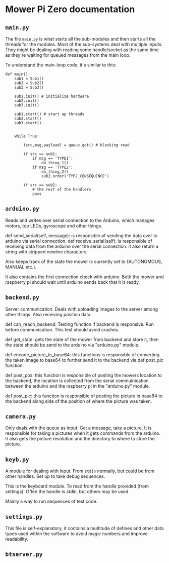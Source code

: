 
# Mower Pi Zero documentation


## `main.py`

The file `main.py` is what starts all the sub-modules and then starts all the threads for the modules. Most of the sub-systems deal with multiple inputs. They might be dealing with reading some handle/socket as the same time as they're waiting for queued messages from the main loop.

To understand the main-loop code, it's similar to this:

```{.python}
def main():
    sub1 = Sub1()
    sub2 = Sub2()
    sub3 = Sub3()

    sub1.init() # initialize hardware
    sub2.init()
    sub3.init()

    sub1.start() # start up threads
    sub2.start()
    sub3.start()


    while True:

        (src,msg,payload) = queue.get() # blocking read

        if src == sub1:
            if msg == 'TYPE1':
                do_thing_1()
            if msg == 'TYPE2':
                do_thing_2()
                sub2.order('TYP2_CONSEQUENCE')

        if src == sub2:
            # the rest of the handlers
            pass
```


## `arduino.py`

Reads and writes over serial connection to the Arduino, which manages motors, top LEDs, gyroscope and other things.

def send_serial(self, message): is responsible of sending the data over to arduino via serial connection.
def receive_serial(self): is responsible of receiving data from the arduino over the serial connection. it also return a string with stripped newline characters.

Also keeps track of the state the mower is currently set to (AUTONOMOUS, MANUAL etc.).

It also contains the first connection check with arduino. Both the mower and raspberry pi should wait until arduino sends back that it is ready.


## `backend.py`

Server communication. Deals with uploading images to the server among other things. Also receiving position data.

def can_reach_backend: Testing function if backend is responsive. Run before communication.
This test should avoid crashes.

def get_state: gets the state of the mower from backend and store it, then the state should be send to the arduino via "arduino.py" module.

def encode_picture_to_base64: this functions is responsible of converting the taken image to base64 to further send it to the backend via def post_pic function.

def post_pos: this function is responsible of posting the mowers location to the backend, the location is collected from the serial commuinication between the arduino and the raspberry pi in the "arduino.py" module.

def post_pic: this function is responsible of posting the picture in base64 to the backend along side of the position of where the picture was taken.

## `camera.py`

Only deals with the queue as input. Get a message, take a picture. It is responsible for taking a pictures when it gets commands from the arduino.
It also gets the picture resolution and the directory to where to store the picture.


## `keyb.py`

A module for dealing with input. From `stdin` normally, but could be from other handles. Set up to take debug sequences.

This is the keyboard module. To read from the handle
provided (from settings).
Often the handle is stdin, but others may be used.

Mainly a way to run sequences of test code.

## `settings.py`

This file is self-explanatory, it contains a multitude of defines and other data types used within the software to avoid magic numbers and improve readability.

## `btserver.py`


